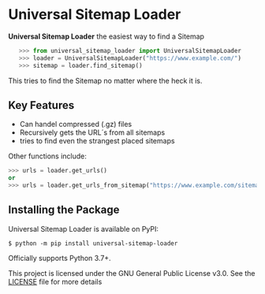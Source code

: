 # Universal Sitemap Loader

**Universal Sitemap Loader** the easiest way to find a Sitemap

```python
   >>> from universal_sitemap_loader import UniversalSitemapLoader
   >>> loader = UniversalSitemapLoader("https://www.example.com/")
   >>> sitemap = loader.find_sitemap()
```

This tries to find the Sitemap no matter where the heck it is.

## Key Features

-   Can handel compressed (.gz) files
-   Recursively gets the URL´s from all sitemaps
-   tries to find even the strangest placed sitemaps

Other functions include:

```python
>>> urls = loader.get_urls()
or
>>> urls = loader.get_urls_from_sitemap("https://www.example.com/sitemap.xml")
```

## Installing the Package

Universal Sitemap Loader is available on PyPI:

```console
$ python -m pip install universal-sitemap-loader
```

Officially supports Python 3.7+.

This project is licensed under the GNU General Public License v3.0. See the [LICENSE](LICENSE) file for more details
